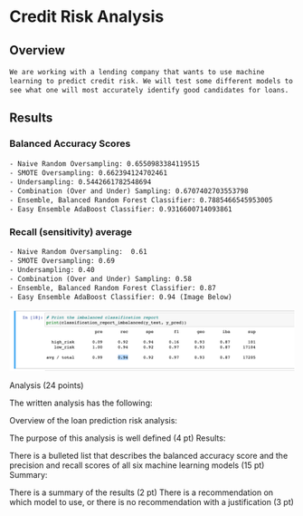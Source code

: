 # Credit Risk Analysis

## Overview

	We are working with a lending company that wants to use machine learning to predict credit risk. We will test some different models to see what one will most accurately identify good candidates for loans.

## Results
	
### Balanced Accuracy Scores

	- Naive Random Oversampling: 0.6550983384119515
	- SMOTE Oversampling: 0.662394124702461
	- Undersampling: 0.5442661782548694
	- Combination (Over and Under) Sampling: 0.6707402703553798
	- Ensemble, Balanced Random Forest Classifier: 0.7885466545953005
	- Easy Ensemble AdaBoost Classifier: 0.9316600714093861

### Recall (sensitivity) average
	- Naive Random Oversampling:  0.61 
	- SMOTE Oversampling: 0.69 
	- Undersampling: 0.40 
	- Combination (Over and Under) Sampling: 0.58
	- Ensemble, Balanced Random Forest Classifier: 0.87 
	- Easy Ensemble AdaBoost Classifier: 0.94 (Image Below)

![Easy Ensemble AdaBoost Classifier: Imbalanced Classification Report](Imbalanced_classification_report.png)



Analysis (24 points)

The written analysis has the following:

Overview of the loan prediction risk analysis:

The purpose of this analysis is well defined (4 pt)
Results:

There is a bulleted list that describes the balanced accuracy score and the precision and recall scores of all six machine learning models (15 pt)
Summary:

There is a summary of the results (2 pt)
There is a recommendation on which model to use, or there is no recommendation with a justification (3 pt)
